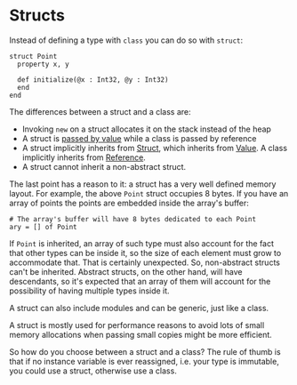 # Structs

Instead of defining a type with `class` you can do so with `struct`:

```crystal
struct Point
  property x, y

  def initialize(@x : Int32, @y : Int32)
  end
end
```

The differences between a struct and a class are:
* Invoking `new` on a struct allocates it on the stack instead of the heap
* A struct is [passed by value](http://crystal-lang.org/api/Value.html) while a class is passed by reference
* A struct implicitly inherits from [Struct](http://crystal-lang.org/api/Struct.html), which inherits from [Value](http://crystal-lang.org/api/Value.html). A class implicitly inherits from [Reference](http://crystal-lang.org/api/Reference.html).
* A struct cannot inherit a non-abstract struct.

The last point has a reason to it: a struct has a very well defined memory layout. For example, the above `Point` struct occupies 8 bytes. If you have an array of points the points are embedded inside the array's buffer:

```crystal
# The array's buffer will have 8 bytes dedicated to each Point
ary = [] of Point
```

If `Point` is inherited, an array of such type must also account for the fact that other types can be inside it, so the size of each element must grow to accommodate that. That is certainly unexpected. So, non-abstract structs can't be inherited. Abstract structs, on the other hand, will have descendants, so it's expected that an array of them will account for the possibility of having multiple types inside it.

A struct can also include modules and can be generic, just like a class.

A struct is mostly used for performance reasons to avoid lots of small memory allocations when passing small copies might be more efficient.

So how do you choose between a struct and a class? The rule of thumb is that if no instance variable is ever reassigned, i.e. your type is immutable, you could use a struct, otherwise use a class.
